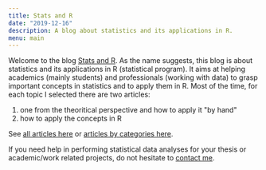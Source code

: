 ```yaml
---
title: Stats and R
date: "2019-12-16"
description: A blog about statistics and its applications in R.
menu: main
---
```


Welcome to the blog [Stats and R](/). As the name suggests, this blog is about statistics and its applications in R (statistical program). It aims at helping academics (mainly students) and professionals (working with data) to grasp important concepts in statistics and to apply them in R. Most of the time, for each topic I selected there are two articles: 

1. one from the theoritical perspective and how to apply it "by hand"
2. how to apply the concepts in R

See [all articles here](/blog/) or [articles by categories here](/tags/).

If you need help in performing statistical data analyses for your thesis or academic/work related projects, do not hesitate to [contact me](/contact/).
